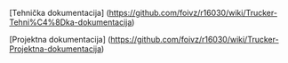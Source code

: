 [Tehnička dokumentacija] (https://github.com/foivz/r16030/wiki/Trucker-Tehni%C4%8Dka-dokumentacija)

[Projektna dokumentacija] (https://github.com/foivz/r16030/wiki/Trucker-Projektna-dokumentacija)

